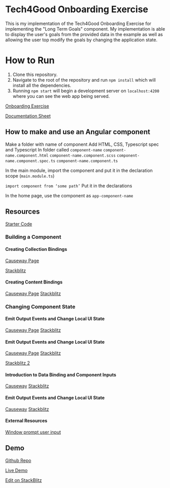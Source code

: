# Tech4Good Onboarding Exercise
This is my implementation of the Tech4Good Onboarding Exercise for implementing the "Long Term Goals" component. My implementation is able to display the user's goals from the provided data in the example as well as allowing the user top modify the goals by changing the application state.

# How to Run
1.  Clone this repository.
2.  Navigate to the root of the repository and run  `npm install`  which will install all the dependencies.
3.  Running  `npm start`  will begin a development server on  `localhost:4200`  where you can see the web app being served.

[Onboarding Exercise](https://docs.google.com/document/d/1tjwQ775YIVlesqynVPyPxsQcDAg6YwP_GXeJvGFV0JY/edit#)

[Documentation Sheet](https://docs.google.com/spreadsheets/d/15HWO0wexBN8qfycjLrR092MZkKkrJlGmyVg6t6B_Ha4/edit#gid=0)


## How to make and use an Angular component

Make a folder with name of component
Add HTML, CSS, Typescript spec and Typescript
In folder called `component-name`
`component-name.component.html`
`component-name.component.scss`
`component-name.component.spec.ts`
`component-name.component.ts`

In the main module, import the component and put it in the declaration scope (`main.module.ts`)

`import component from ‘some path’`
Put it in the declarations

In the home page, use the component as `app-component-name`

## Resources
[Starter Code](https://stackblitz.com/edit/longtermgoals-setup?file=src/app/main/page/widget/widget.component.html)

### Building a Component
#### Creating Collection Bindings

[Causeway Page](https://causeway.soe.ucsc.edu/#/reference/-comp-data/1?od=6)

[Stackblitz](https://stackblitz.com/edit/causeway-data-sample-11-revision-xwqydw?file=src%2Fapp%2Fthank-you-page%2Fthank-you-page.component.ts,src%2Fapp%2Fthank-you-page%2Fmessage-card%2Fmessage-card.component.html,src%2Fapp%2Fthank-you-page%2Fmessage-card%2Fmessage-card.component.scss)

  

#### Creating Content Bindings
[Causeway Page](https://causeway.soe.ucsc.edu/#/reference/-comp-data/1?od=3)
[Stackblitz](https://stackblitz.com/edit/causeway-data-sample-4-revision?file=src%2Fapp%2Fthank-you-page%2Fmessage-card%2Fmessage-card.component.html)

  
### Changing Component State
#### Emit Output Events and Change Local UI State
[Causeway Page](https://causeway.soe.ucsc.edu/#/reference/-comp-events/1?od=3)
[Stackblitz](https://stackblitz.com/edit/causeway-projectcard-events-4a-1?file=src%2Fapp%2Fproject-card%2Fproject-card.component.ts)

#### Emit Output Events and Change Local UI State
[Causeway Page](https://causeway.soe.ucsc.edu/#/reference/-comp-events/1?od=3)
[Stackblitz](https://stackblitz.com/edit/causeway-projectcard-events-3-1?file=src%2Fapp%2Fapp.component.html)

[Stackblitz 2](https://stackblitz.com/edit/causeway-projectcard-events-3-1-bw5u3b?file=src%2Fapp%2Fapp.component.ts)

#### Introduction to Data Binding and Component Inputs
[Causeway](https://causeway.soe.ucsc.edu/#/reference/-comp-data/1?od=1)
[Stackblitz](https://stackblitz.com/edit/causeway-data-sample-2-1-rev-pxvbcc?file=src%2Fapp%2Fthank-you-page%2Fthank-you-page.component.html,src%2Fapp%2Fthank-you-page%2Fmessage-card%2Fmessage-card.component.scss)

#### Emit Output Events and Change Local UI State
[Causeway](https://causeway.soe.ucsc.edu/#/reference/-comp-events/1?od=3)
[Stackblitz](https://stackblitz.com/edit/causeway-projectcard-events-3-1-b1lyl8?file=src%2Fapp%2Fproject-card%2Fproject-card.component.html)

#### External Resources
[Window prompt user input](https://www.w3schools.com/jsref/met_win_prompt.asp)

## Demo
[Github Repo](https://github.com/russellelliott/Tech4Good-Components-Exercise)

[Live Demo](https://longtermgoals-setup-xwuxqp.stackblitz.io/#/page)

[Edit on StackBlitz](https://stackblitz.com/edit/longtermgoals-setup-xwuxqp)